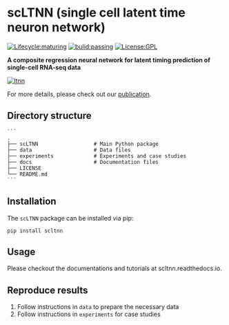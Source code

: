 # scLTNN (single cell latent time neuron network)

[![Lifecycle:maturing](https://img.shields.io/badge/lifecycle-maturing-blue.svg)](https://www.tidyverse.org/lifecycle/#maturing)
[![bulid:passing](https://img.shields.io/appveyor/build/gruntjs/grunt)](https://img.shields.io/appveyor/build/gruntjs/grunt)
[![License:GPL](https://img.shields.io/badge/license-GPL-blue)](https://img.shields.io/apm/l/vim-mode)

**A composite regression neural network for latent timing prediction of single-cell RNA-seq data**

[![ltnn](ltnn.png)](ltnn.png)

For more details, please check out our [publication]().

## Directory structure

````
```
.
├── scLTNN                  # Main Python package
├── data                    # Data files
├── experiments             # Experiments and case studies
├── docs                    # Documentation files
├── LICENSE
└── README.md
```
````

## Installation

The `scLTNN` package can be installed via pip: 

```
pip install scltnn
```

## Usage

Please checkout the documentations and tutorials at scltnn.readthedocs.io.

## Reproduce results

1. Follow instructions in `data` to prepare the necessary data
2. Follow instructions in `experiments` for case studies


